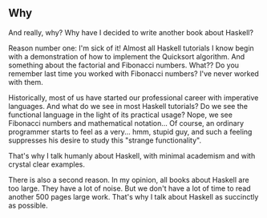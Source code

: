Why
---

And really, why? Why have I decided to write another book about Haskell?

Reason number one: I'm sick of it! Almost all Haskell tutorials I know begin with a demonstration of how to implement the Quicksort algorithm. And something about the factorial and Fibonacci numbers. What?? Do you remember last time you worked with Fibonacci numbers? I've never worked with them.

Historically, most of us have started our professional career with imperative languages. And what do we see in most Haskell tutorials? Do we see the functional language in the light of its practical usage? Nope, we see Fibonacci numbers and mathematical notation... Of course, an ordinary programmer starts to feel as a very... hmm, stupid guy, and such a feeling suppresses his desire to study this "strange functionality".

That's why I talk humanly about Haskell, with minimal academism and with crystal clear examples.

There is also a second reason. In my opinion, all books about Haskell are too large. They have a lot of noise. But we don't have a lot of time to read another 500 pages large work. That's why I talk about Haskell as succinctly as possible.

